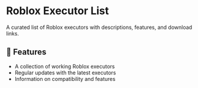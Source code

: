 # Roblox Executor List  

A curated list of Roblox executors with descriptions, features, and download links.  

## 🚀 Features  
- A collection of working Roblox executors  
- Regular updates with the latest executors  
- Information on compatibility and features  

